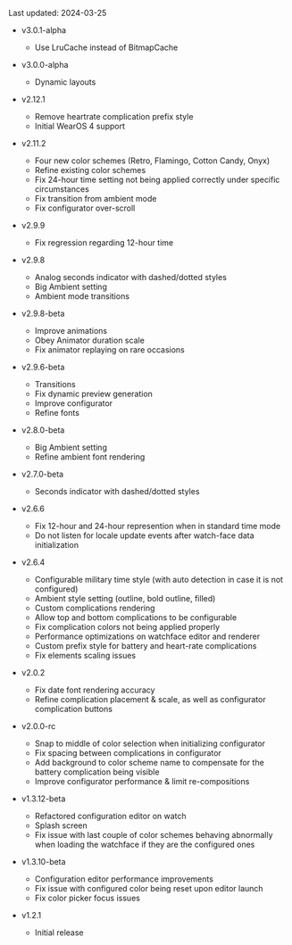 Last updated: 2024-03-25

- v3.0.1-alpha
  - Use LruCache instead of BitmapCache

- v3.0.0-alpha
  - Dynamic layouts

- v2.12.1
  - Remove heartrate complication prefix style
  - Initial WearOS 4 support

- v2.11.2
  - Four new color schemes (Retro, Flamingo, Cotton Candy, Onyx)
  - Refine existing color schemes
  - Fix 24-hour time setting not being applied correctly under specific circumstances
  - Fix transition from ambient mode
  - Fix configurator over-scroll

- v2.9.9
  - Fix regression regarding 12-hour time

- v2.9.8
  - Analog seconds indicator with dashed/dotted styles
  - Big Ambient setting
  - Ambient mode transitions

- v2.9.8-beta
  - Improve animations
  - Obey Animator duration scale
  - Fix animator replaying on rare occasions

- v2.9.6-beta
  - Transitions
  - Fix dynamic preview generation
  - Improve configurator
  - Refine fonts

- v2.8.0-beta
  - Big Ambient setting
  - Refine ambient font rendering

- v2.7.0-beta
  - Seconds indicator with dashed/dotted styles

- v2.6.6
  - Fix 12-hour and 24-hour represention when in standard time mode
  - Do not listen for locale update events after watch-face data initialization

- v2.6.4
  - Configurable military time style (with auto detection in case it is not configured)
  - Ambient style setting (outline, bold outline, filled)
  - Custom complications rendering
  - Allow top and bottom complications to be configurable
  - Fix complication colors not being applied properly
  - Performance optimizations on watchface editor and renderer 
  - Custom prefix style for battery and heart-rate complications
  - Fix elements scaling issues

- v2.0.2
  - Fix date font rendering accuracy
  - Refine complication placement & scale, as well as configurator complication buttons

- v2.0.0-rc
  - Snap to middle of color selection when initializing configurator
  - Fix spacing between complications in configurator
  - Add background to color scheme name to compensate for the battery complication being visible
  - Improve configurator performance & limit re-compositions

- v1.3.12-beta
  - Refactored configuration editor on watch
  - Splash screen
  - Fix issue with last couple of color schemes behaving abnormally when loading the watchface if they are the configured ones

- v1.3.10-beta
  - Configuration editor performance improvements
  - Fix issue with configured color being reset upon editor launch
  - Fix color picker focus issues

- v1.2.1
  - Initial release
